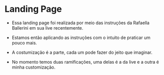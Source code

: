 # Landing Page
* Essa landing page foi realizada por meio das instruções da Rafaella Ballerini em sua live recentemente.
 
* Estamos então aplicando as instruções com o intuito de praticar um pouco mais.
 
* A costumização é a parte, cada um pode fazer do jeito que imaginar.

* No momento temos duas ramificações, uma delas é a da live e a outra é minha customização.
